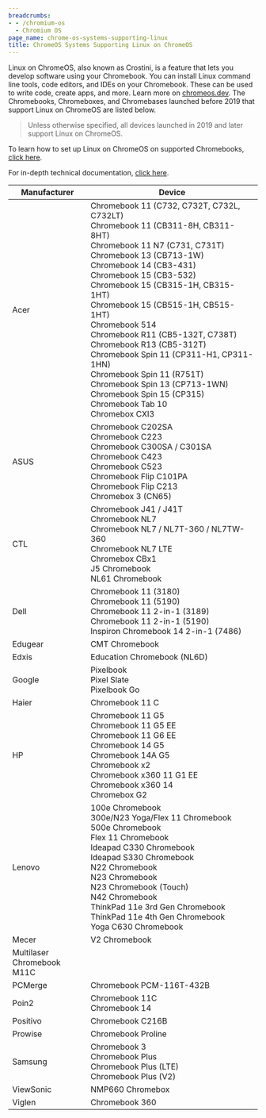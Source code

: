 ```yaml
---
breadcrumbs:
- - /chromium-os
  - Chromium OS
page_name: chrome-os-systems-supporting-linux
title: ChromeOS Systems Supporting Linux on ChromeOS
---
```


Linux on ChromeOS, also known as Crostini, is a feature that lets you develop
software using your Chromebook. You can install Linux command line tools, code
editors, and IDEs on your Chromebook. These can be used to write code, create
apps, and more. Learn more on [chromeos.dev](https://chromeos.dev/en/linux).
The Chromebooks, Chromeboxes, and Chromebases launched before 2019 that support
Linux on ChromeOS are listed below.

> Unless otherwise specified, all devices launched in 2019 and later support
> Linux on ChromeOS.

To learn how to set up Linux on ChromeOS on supported Chromebooks, [click
here](https://chromeos.dev/en/linux/setup).

For in-depth technical documentation, [click
here](/chromium-os/developer-library/guides/containers/containers-and-vms/).

<table>
<thead>
<tr>
<th>Manufacturer
<th>Device
</thead>
<tbody>
<tr>
<td>Acer
<td>
Chromebook 11 (C732, C732T, C732L, C732LT)<br/>
Chromebook 11 (CB311-8H, CB311-8HT)<br/>
Chromebook 11 N7 (C731, C731T)<br/>
Chromebook 13 (CB713-1W)<br/>
Chromebook 14 (CB3-431)<br/>
Chromebook 15 (CB3-532)<br/>
Chromebook 15 (CB315-1H, CB315-1HT)<br/>
Chromebook 15 (CB515-1H, CB515-1HT)<br/>
Chromebook 514<br/>
Chromebook R11 (CB5-132T, C738T)<br/>
Chromebook R13 (CB5-312T)<br/>
Chromebook Spin 11 (CP311-H1, CP311-1HN)<br/>
Chromebook Spin 11 (R751T)<br/>
Chromebook Spin 13 (CP713-1WN)<br/>
Chromebook Spin 15 (CP315)<br/>
Chromebook Tab 10<br/>
Chromebox CXI3
<tr>
<td>ASUS</td>
<td>
Chromebook C202SA<br/>
Chromebook C223<br/>
Chromebook C300SA / C301SA<br/>
Chromebook C423<br/>
Chromebook C523<br/>
Chromebook Flip C101PA<br/>
Chromebook Flip C213<br/>
Chromebox 3 (CN65)
<tr>
<td>CTL
<td>
Chromebook J41 / J41T<br/>
Chromebook NL7<br/>
Chromebook NL7 / NL7T-360 / NL7TW-360<br/>
Chromebook NL7 LTE<br/>
Chromebox CBx1<br/>
J5 Chromebook<br/>
NL61 Chromebook
<tr>
<td>Dell
<td>
Chromebook 11 (3180)<br/>
Chromebook 11 (5190)<br/>
Chromebook 11 2-in-1 (3189)<br/>
Chromebook 11 2-in-1 (5190)<br/>
Inspiron Chromebook 14 2-in-1 (7486)
<tr>
<td>Edugear
<td>CMT Chromebook
<tr>
<td>Edxis
<td>Education Chromebook (NL6D)
</tr>
<tr>
<td>Google
<td>
Pixelbook<br/>
Pixel Slate<br/>
Pixelbook Go
<tr>
<td>Haier
<td>Chromebook 11 C
<tr>
<td>HP
<td>
Chromebook 11 G5<br/>
Chromebook 11 G5 EE<br/>
Chromebook 11 G6 EE<br/>
Chromebook 14 G5<br/>
Chromebook 14A G5<br/>
Chromebook x2<br/>
Chromebook x360 11 G1 EE<br/>
Chromebook x360 14<br/>
Chromebox G2
<tr>
<td>Lenovo
<td>
100e Chromebook<br/>
300e/N23 Yoga/Flex 11 Chromebook<br/>
500e Chromebook<br/>
Flex 11 Chromebook<br/>
Ideapad C330 Chromebook<br/>
Ideapad S330 Chromebook<br/>
N22 Chromebook<br/>
N23 Chromebook<br/>
N23 Chromebook (Touch)<br/>
N42 Chromebook<br/>
ThinkPad 11e 3rd Gen Chromebook<br/>
ThinkPad 11e 4th Gen Chromebook<br/>
Yoga C630 Chromebook
<tr>
<td>Mecer
<td>V2 Chromebook
<tr>
<td>
Multilaser<br/>
Chromebook M11C<br/>
<tr>
<td>PCMerge
<td>Chromebook PCM-116T-432B
<tr>
<td>Poin2
<td>
Chromebook 11C<br/>
Chromebook 14<br/>
<tr>
<td>Positivo
<td>Chromebook C216B
<tr>
<td>Prowise
<td>Chromebook Proline
<tr>
<td>Samsung
<td>
Chromebook 3<br/>
Chromebook Plus<br/>
Chromebook Plus (LTE)<br/>
Chromebook Plus (V2)
<tr>
<td>ViewSonic
<td>NMP660 Chromebox
<tr>
<td>Viglen
<td>Chromebook 360
</tr>
</tbody>
</table>

